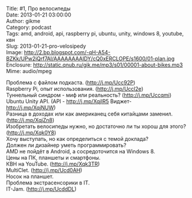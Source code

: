 Title: #1, Про велосипеды  
Date: 2013-01-21 03:00:00  
Author: gikme  
Category: podcast  
Tags: amd, android, api, raspberry pi, ubuntu, unity, windows 8, youtube, квн  
Slug: 2013-01-21-pro-velosipedy  
Image: http://2.bp.blogspot.com/-qH-A54-BZKk/UPw2iQrf7AI/AAAAAAAAIDY/cQ0xERCLOPE/s1600/01-plan.jpg  
Enclosure: http://static.qnub.ru/gik.me/mp3/s01/00001-about-bikes.mp3  
Mime: audio/mpeg

Проблема с файлом подкаста. (<http://j.mp/Ucc92P>)  
Raspberry Pi, опыт использования. (<http://j.mp/Uccl2e>)   
Туннельный синдром - миф или реальность? (<http://j.mp/Uccqmi>)   
Ubuntu Unity API. (API - <http://j.mp/XqjIR5> Виджет-  
<http://j.mp/XqjNUW>)   
Разница в доходах или как американец себя китайцами заменил.  
(<http://j.mp/XqjZn8>)   
Изобретать велосипеды нужно, но достаточно ли ты хорош для этого?  
(<http://j.mp/Xqk0Y8>)   
Хочу выступать, но как определиться с темой доклада?   
Должен ли дизайнер уметь программировать?   
AMD не пойдёт в Android, а сосредоточится на Windows 8.   
Цены на ПК, планшеты и смартфоны.   
КВН на YouTube. (<http://j.mp/Xqk3TR>)  
MultiClet. (<http://j.mp/Ucd0AH>)   
Носок на планшет.   
Проблема экстрасенсорики в IT.   
IT-Jam. (<http://j.mp/UcddDL>)
